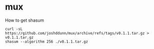 # mux

How to get shasum

```
curl -sL https://github.com/joshddunn/mux/archive/refs/tags/v0.1.1.tar.gz > v0.1.1.tar.gz
shasum --algorithm 256 ./v0.1.1.tar.gz
```
